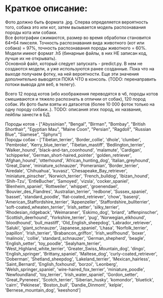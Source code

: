 <h1>Краткое описание:</h1>
Фото должно быть формата .jpg. Сперва определяется вероятность того, собака это или кот, затем вызывается модель распознавания породы
кота или собаки.</br>
Все фотографии сжимаются, размер во время обработки становится 64*64 пикселя. Точность распознавания вида животного (кот или собака) = 97%,
точность распознавания породы животного = 60%.</br>
Модели имеют формат .h5 (бинарные файлы, в них НЕ записан код, лучше их не открывать). </br>
Основной файл, который следует запускать - predict.py. В нем не создаются модели, а уже используются ранее созданные. Пока что на выходе
получаем фотку, на ней вероятности. Еще эти значения дополнительно выводятся ПОКА ЧТО в консоль. (TODO: перенаправить потоки вывода для веб, в телегу).</br>

Всего 12 пород котов (ибо изображения переводятся в чб, породы котов смешиваются и тяжело распознать в отличии от собак), 120 пород собак.
Их фото были взяты из датасетов (более 10 000 фоток только на одну породу собаки..). TODO: описания этих пород, их названия, лейблы занести в БД.</br>

Породы котов - ["Abyssinian", "Bengal", "Birman", "Bombay", "British Shorthair", "Egyptian Mau", "Maine Coon", "Persian", "Ragdoll", "Russian Blue", "Siamese", "Sphynx"] </br>
Породы собак -  ['Tibetan_terrier', 'Border_collie', 'dhole', 'clumber', 'Pembroke', 'Kerry_blue_terrier', 'Tibetan_mastiff', 'Bedlington_terrier', 'Walker_hound', 'black-and-tan_coonhound', 'malamute', 'Cardigan', 'schipperke', 'German_short-haired_pointer', 'golden_retriever', 'Afghan_hound', 'otterhound', 'African_hunting_dog', 'Italian_greyhound', 'Great_Dane', 'miniature_schnauzer', 'Pomeranian', 'Border_terrier', 'Airedale', 'Chihuahua', 'kuvasz', 'Chesapeake_Bay_retriever', 'miniature_pinscher', 'Norwich_terrier', 'French_bulldog', 'Ibizan_hound', 'Shih-Tzu', 'EntleBucher', 'Samoyed', 'vizsla', 'cocker_spaniel', 'Blenheim_spaniel', 'Rottweiler', 'whippet', 'groenendael', 'Bouvier_des_Flandres', 'Australian_terrier', 'redbone', 'Sussex_spaniel', 'basset', 'standard_poodle', 'flat-coated_retriever', 'chow', 'basenji', 'American_Staffordshire_terrier', 'Appenzeller', 'Staffordshire_bullterrier', 'soft-coated_wheaten_terrier', 'Irish_setter', 'silky_terrier', 'Rhodesian_ridgeback', 'Weimaraner', 'Eskimo_dog', 'briard', 'affenpinscher', 'Scottish_deerhound', 'Yorkshire_terrier', 'pug', 'Norwegian_elkhound', 'bloodhound', 'bull_mastiff', 'Old_English_sheepdog', 'Labrador_retriever', 'Saluki', 'giant_schnauzer', 'Japanese_spaniel', 'Lhasa', 'Norfolk_terrier', 'papillon', 'Irish_terrier', 'Brabancon_griffon', 'Irish_wolfhound', 'boxer', 'malinois', 'collie', 'standard_schnauzer', 'German_shepherd', 'beagle', 'English_setter', 'toy_poodle', 'Sealyham_terrier', 'West_Highland_white_terrier', 'Greater_Swiss_Mountain_dog', 'dingo', 'English_springer', 'Brittany_spaniel', 'Maltese_dog', 'curly-coated_retriever', 'Doberman', 'Shetland_sheepdog', 'Lakeland_terrier', 'Mexican_hairless', 'Saint_Bernard', 'English_foxhound', 'borzoi', 'Leonberg', 'Welsh_springer_spaniel', 'wire-haired_fox_terrier', 'miniature_poodle', 'Newfoundland', 'toy_terrier', 'Irish_water_spaniel', 'Gordon_setter', 'Great_Pyrenees', 'Scotch_terrier', 'Siberian_husky', 'komondor', 'bluetick', 'cairn', 'Pekinese', 'Boston_bull', 'Dandie_Dinmont', 'kelpie', 'Bernese_mountain_dog', 'keeshond'] 


